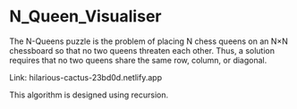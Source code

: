 # N_Queen_Visualiser
 The N-Queens puzzle is the problem of placing N chess queens on an N×N chessboard so that no two queens threaten each other. Thus, a solution requires that no two queens share the same row, column, or diagonal.
 
Link: hilarious-cactus-23bd0d.netlify.app

This algorithm is designed using recursion.
